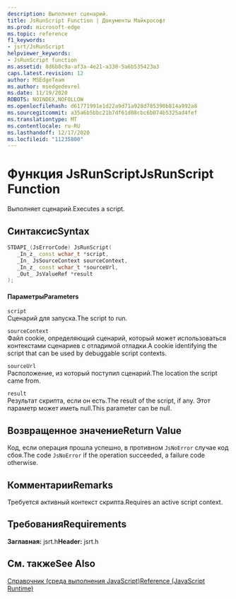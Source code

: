```yaml
---
description: Выполняет сценарий.
title: JsRunScript Function | Документы Майкрософт
ms.prod: microsoft-edge
ms.topic: reference
f1_keywords:
- jsrt/JsRunScript
helpviewer_keywords:
- JsRunScript function
ms.assetid: 8d6b8c9a-af3a-4e21-a330-5a6b535423a3
caps.latest.revision: 12
author: MSEdgeTeam
ms.author: msedgedevrel
ms.date: 11/19/2020
ROBOTS: NOINDEX,NOFOLLOW
ms.openlocfilehash: d61771991e1d22a9d71a928d785390b814a992a8
ms.sourcegitcommit: a35a6b5bbc21b7df61d08cbc6b074b5325ad4fef
ms.translationtype: MT
ms.contentlocale: ru-RU
ms.lasthandoff: 12/17/2020
ms.locfileid: "11235800"
---
```

# <span data-ttu-id="0ae73-103">Функция JsRunScript</span><span class="sxs-lookup"><span data-stu-id="0ae73-103">JsRunScript Function</span></span>

<span data-ttu-id="0ae73-104">Выполняет сценарий.</span><span class="sxs-lookup"><span data-stu-id="0ae73-104">Executes a script.</span></span>  
  
## <span data-ttu-id="0ae73-105">Синтаксис</span><span class="sxs-lookup"><span data-stu-id="0ae73-105">Syntax</span></span>  
  
```cpp  
STDAPI_(JsErrorCode) JsRunScript(  
   _In_z_ const wchar_t *script,  
   _In_ JsSourceContext sourceContext,  
   _In_z_ const wchar_t *sourceUrl,  
   _Out_ JsValueRef *result  
);  
```  
  
#### <span data-ttu-id="0ae73-106">Параметры</span><span class="sxs-lookup"><span data-stu-id="0ae73-106">Parameters</span></span>  
 `script`  
 <span data-ttu-id="0ae73-107">Сценарий для запуска.</span><span class="sxs-lookup"><span data-stu-id="0ae73-107">The script to run.</span></span>  
  
 `sourceContext`  
 <span data-ttu-id="0ae73-108">Файл cookie, определяющий сценарий, который может использоваться контекстами сценариев с отладимой отладки.</span><span class="sxs-lookup"><span data-stu-id="0ae73-108">A cookie identifying the script that can be used by debuggable script contexts.</span></span>  
  
 `sourceUrl`  
 <span data-ttu-id="0ae73-109">Расположение, из который поступил сценарий.</span><span class="sxs-lookup"><span data-stu-id="0ae73-109">The location the script came from.</span></span>  
  
 `result`  
 <span data-ttu-id="0ae73-110">Результат скрипта, если он есть.</span><span class="sxs-lookup"><span data-stu-id="0ae73-110">The result of the script, if any.</span></span> <span data-ttu-id="0ae73-111">Этот параметр может иметь null.</span><span class="sxs-lookup"><span data-stu-id="0ae73-111">This parameter can be null.</span></span>  
  
## <span data-ttu-id="0ae73-112">Возвращенное значение</span><span class="sxs-lookup"><span data-stu-id="0ae73-112">Return Value</span></span>  
 <span data-ttu-id="0ae73-113">Код, если операция прошла успешно, в противном `JsNoError` случае код сбоя.</span><span class="sxs-lookup"><span data-stu-id="0ae73-113">The code `JsNoError` if the operation succeeded, a failure code otherwise.</span></span>  
  
## <span data-ttu-id="0ae73-114">Комментарии</span><span class="sxs-lookup"><span data-stu-id="0ae73-114">Remarks</span></span>  
 <span data-ttu-id="0ae73-115">Требуется активный контекст скрипта.</span><span class="sxs-lookup"><span data-stu-id="0ae73-115">Requires an active script context.</span></span>  
  
## <span data-ttu-id="0ae73-116">Требования</span><span class="sxs-lookup"><span data-stu-id="0ae73-116">Requirements</span></span>  
 <span data-ttu-id="0ae73-117">**Заглавная:** jsrt.h</span><span class="sxs-lookup"><span data-stu-id="0ae73-117">**Header:** jsrt.h</span></span>  
  
## <span data-ttu-id="0ae73-118">См. также</span><span class="sxs-lookup"><span data-stu-id="0ae73-118">See Also</span></span>  
 [<span data-ttu-id="0ae73-119">Справочник (среда выполнения JavaScript)</span><span class="sxs-lookup"><span data-stu-id="0ae73-119">Reference (JavaScript Runtime)</span></span>](../chakra-hosting/reference-javascript-runtime.md)
